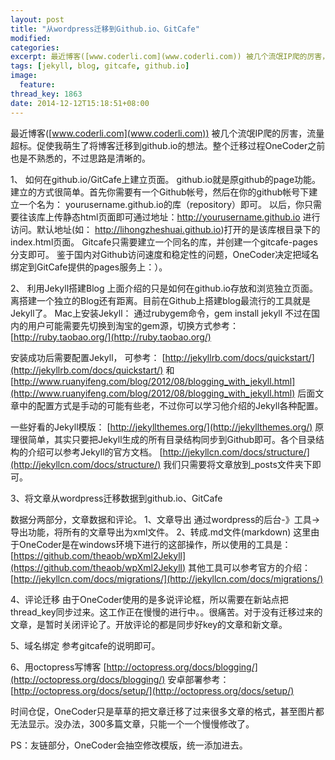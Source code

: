 ```yaml
---
layout: post
title: "从wordpress迁移到Github.io、GitCafe"
modified:
categories: 
excerpt: 最近博客([www.coderli.com](www.coderli.com)) 被几个流氓IP爬的厉害，流量超标。促使我萌生了将博客迁移到github.io的想法。整个迁移过程OneCoder之前也是不熟悉的，不过思路是清晰的。
tags: [jekyll, blog, gitcafe, github.io]
image:
  feature:
thread_key: 1863
date: 2014-12-12T15:18:51+08:00
---
```


最近博客([www.coderli.com](www.coderli.com)) 被几个流氓IP爬的厉害，流量超标。促使我萌生了将博客迁移到github.io的想法。整个迁移过程OneCoder之前也是不熟悉的，不过思路是清晰的。

1、 如何在github.io/GitCafe上建立页面。
github.io就是原github的page功能。建立的方式很简单。首先你需要有一个Github帐号，然后在你的github帐号下建立一个名为：
yourusername.github.io的库（repository）即可。
以后，你只需要往该库上传静态html页面即可通过地址：http://yourusername.github.io 进行访问。默认地址(如：
http://lihongzheshuai.github.io)打开的是该库根目录下的index.html页面。
Gitcafe只需要建立一个同名的库，并创建一个gitcafe-pages分支即可。
鉴于国内对Github访问速度和稳定性的问题，OneCoder决定把域名绑定到GitCafe提供的pages服务上：）。

2、 利用Jekyll搭建Blog
上面介绍的只是如何在github.io存放和浏览独立页面。离搭建一个独立的Blog还有距离。目前在Github上搭建blog最流行的工具就是Jekyll了。
Mac上安装Jekyll：
通过rubygem命令，gem install jekyll
不过在国内的用户可能需要先切换到淘宝的gem源，切换方式参考：
[http://ruby.taobao.org/](http://ruby.taobao.org/)

安装成功后需要配置Jekyll，
可参考：
[http://jekyllrb.com/docs/quickstart/](http://jekyllrb.com/docs/quickstart/)
和
[http://www.ruanyifeng.com/blog/2012/08/blogging_with_jekyll.html](http://www.ruanyifeng.com/blog/2012/08/blogging_with_jekyll.html)
后面文章中的配置方式是手动的可能有些老，不过你可以学习他介绍的Jekyll各种配置。

一些好看的Jekyll模版：
[http://jekyllthemes.org/](http://jekyllthemes.org/)
原理很简单，其实只要把Jekyll生成的所有目录结构同步到Github即可。各个目录结构的介绍可以参考Jekyll的官方文档。
[http://jekyllcn.com/docs/structure/](http://jekyllcn.com/docs/structure/)
我们只需要将文章放到_posts文件夹下即可。

3、将文章从wordpress迁移数据到github.io、GitCafe

数据分两部分，文章数据和评论。
1、文章导出
通过wordpress的后台-》工具->导出功能，将所有的文章导出为xml文件。
2、转成.md文件(markdown)
这里由于OneCoder是在windows环境下进行的这部操作，所以使用的工具是：
[https://github.com/theaob/wpXml2Jekyll](https://github.com/theaob/wpXml2Jekyll)
其他工具可以参考官方的介绍：
[http://jekyllcn.com/docs/migrations/](http://jekyllcn.com/docs/migrations/)

4、评论迁移
由于OneCoder使用的是多说评论框，所以需要在新站点把thread_key同步过来。这工作正在慢慢的进行中。。很痛苦。对于没有迁移过来的文章，是暂时关闭评论了。开放评论的都是同步好key的文章和新文章。

5、域名绑定
参考gitcafe的说明即可。

6、用octopress写博客
[http://octopress.org/docs/blogging/](http://octopress.org/docs/blogging/)
安卓部署参考：
[http://octopress.org/docs/setup/](http://octopress.org/docs/setup/)

时间仓促，OneCoder只是草草的把文章迁移了过来很多文章的格式，甚至图片都无法显示。没办法，300多篇文章，只能一个一个慢慢修改了。

PS：友链部分，OneCoder会抽空修改模版，统一添加进去。